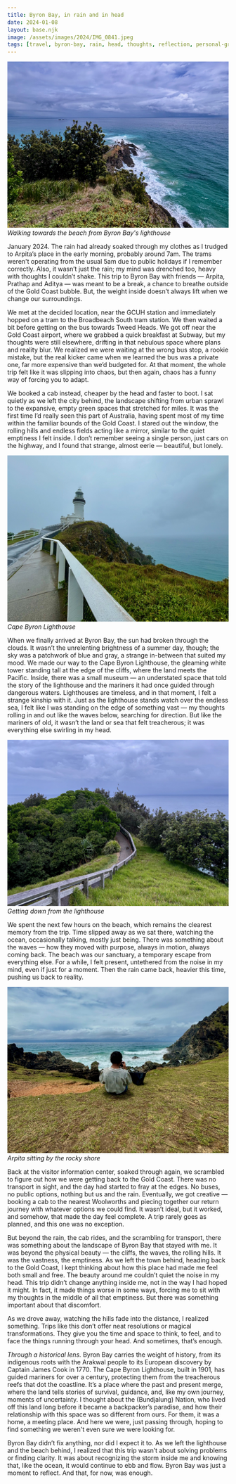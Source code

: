 ```yaml
---
title: Byron Bay, in rain and in head
date: 2024-01-08
layout: base.njk
image: /assets/images/2024/IMG_0841.jpeg
tags: [travel, byron-bay, rain, head, thoughts, reflection, personal-growth, personal-reflection]
--- 
```


![Byron Bay Beach](/assets/images/2024/IMG_0841.jpeg)
_Walking towards the beach from Byron Bay's lighthouse_

January 2024. The rain had already soaked through my clothes as I trudged to Arpita’s place in the early morning, probably around 7am. The trams weren't operating from the usual 5am due to public holidays if I remember correctly. Also, it wasn’t just the rain; my mind was drenched too, heavy with thoughts I couldn’t shake. This trip to Byron Bay with friends — Arpita, Prathap and Aditya — was meant to be a break, a chance to breathe outside of the Gold Coast bubble. But, the weight inside doesn’t always lift when we change our surroundings.

We met at the decided location, near the GCUH station and immediately hopped on a tram to the Broadbeach South tram station. We then waited a bit before getting on the bus towards Tweed Heads. We got off near the Gold Coast airport, where we grabbed a quick breakfast at Subway, but my thoughts were still elsewhere, drifting in that nebulous space where plans and reality blur. We realized we were waiting at the wrong bus stop, a rookie mistake, but the real kicker came when we learned the bus was a private one, far more expensive than we’d budgeted for. At that moment, the whole trip felt like it was slipping into chaos, but then again, chaos has a funny way of forcing you to adapt.

We booked a cab instead, cheaper by the head and faster to boot. I sat quietly as we left the city behind, the landscape shifting from urban sprawl to the expansive, empty green spaces that stretched for miles. It was the first time I’d really seen this part of Australia, having spent most of my time within the familiar bounds of the Gold Coast. I stared out the window, the rolling hills and endless fields acting like a mirror, similar to the quiet emptiness I felt inside. I don’t remember seeing a single person, just cars on the highway, and I found that strange, almost eerie — beautiful, but lonely.

![Cape Byron Lighthouse](/assets/images/2024/IMG_0871.jpeg)
_Cape Byron Lighthouse_

When we finally arrived at Byron Bay, the sun had broken through the clouds. It wasn’t the unrelenting brightness of a summer day, though; the sky was a patchwork of blue and gray, a strange in-between that suited my mood. We made our way to the Cape Byron Lighthouse, the gleaming white tower standing tall at the edge of the cliffs, where the land meets the Pacific. Inside, there was a small museum — an understated space that told the story of the lighthouse and the mariners it had once guided through dangerous waters. Lighthouses are timeless, and in that moment, I felt a strange kinship with it. Just as the lighthouse stands watch over the endless sea, I felt like I was standing on the edge of something vast — my thoughts rolling in and out like the waves below, searching for direction. But like the mariners of old, it wasn’t the land or sea that felt treacherous; it was everything else swirling in my head.

![Byron Bay Beach](/assets/images/2024/IMG_0826.jpeg)
_Getting down from the lighthouse_

We spent the next few hours on the beach, which remains the clearest memory from the trip. Time slipped away as we sat there, watching the ocean, occasionally talking, mostly just being. There was something about the waves — how they moved with purpose, always in motion, always coming back. The beach was our sanctuary, a temporary escape from everything else. For a while, I felt present, untethered from the noise in my mind, even if just for a moment. Then the rain came back, heavier this time, pushing us back to reality.

![Byron Bay Beach](/assets/images/2024/IMG_0851.jpeg)
_Arpita sitting by the rocky shore_

Back at the visitor information center, soaked through again, we scrambled to figure out how we were getting back to the Gold Coast. There was no transport in sight, and the day had started to fray at the edges. No buses, no public options, nothing but us and the rain. Eventually, we got creative — booking a cab to the nearest Woolworths and piecing together our return journey with whatever options we could find. It wasn’t ideal, but it worked, and somehow, that made the day feel complete. A trip rarely goes as planned, and this one was no exception.

But beyond the rain, the cab rides, and the scrambling for transport, there was something about the landscape of Byron Bay that stayed with me. It was beyond the physical beauty — the cliffs, the waves, the rolling hills. It was the vastness, the emptiness. As we left the town behind, heading back to the Gold Coast, I kept thinking about how this place had made me feel both small and free. The beauty around me couldn’t quiet the noise in my head. This trip didn’t change anything inside me, not in the way I had hoped it might. In fact, it made things worse in some ways, forcing me to sit with my thoughts in the middle of all that emptiness. But there was something important about that discomfort. 

As we drove away, watching the hills fade into the distance, I realized something. Trips like this don’t offer neat resolutions or magical transformations. They give you the time and space to think, to feel, and to face the things running through your head. And sometimes, that’s enough.

_Through a historical lens._ Byron Bay carries the weight of history, from its indigenous roots with the Arakwal people to its European discovery by Captain James Cook in 1770. The Cape Byron Lighthouse, built in 1901, has guided mariners for over a century, protecting them from the treacherous reefs that dot the coastline. It’s a place where the past and present merge, where the land tells stories of survival, guidance, and, like my own journey, moments of uncertainty. I thought about the (Bundjalung) Nation, who lived off this land long before it became a backpacker’s paradise, and how their relationship with this space was so different from ours. For them, it was a home, a meeting place. And here we were, just passing through, hoping to find something we weren't even sure we were looking for.

Byron Bay didn’t fix anything, nor did I expect it to. As we left the lighthouse and the beach behind, I realized that this trip wasn’t about solving problems or finding clarity. It was about recognizing the storm inside me and knowing that, like the ocean, it would continue to ebb and flow. Byron Bay was just a moment to reflect. And that, for now, was enough.